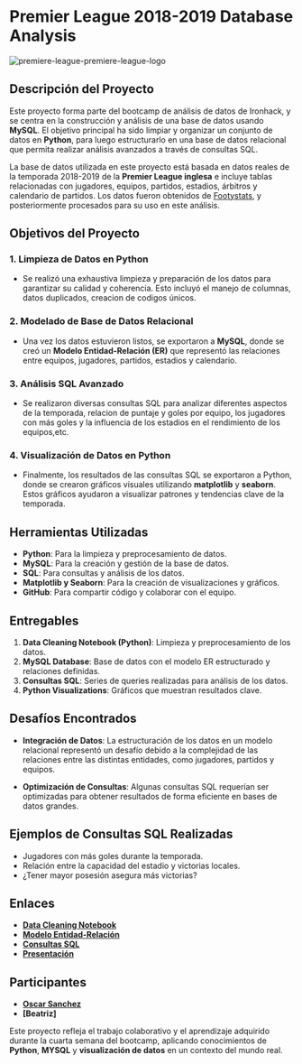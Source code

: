 # Premier League 2018-2019 Database Analysis
![premiere-league-premiere-league-logo](https://github.com/user-attachments/assets/4fd16f51-11d8-4b1e-a685-e63ac07af7ac)
## Descripción del Proyecto

Este proyecto forma parte del bootcamp de análisis de datos de Ironhack, y se centra en la construcción y análisis de una base de datos usando **MySQL**. El objetivo principal ha sido limpiar y organizar un conjunto de datos en **Python**, para luego estructurarlo en una base de datos relacional que permita realizar análisis avanzados a través de consultas SQL.

La base de datos utilizada en este proyecto está basada en datos reales de la temporada 2018-2019 de la **Premier League inglesa** e incluye tablas relacionadas con jugadores, equipos, partidos, estadios, árbitros y calendario de partidos. Los datos fueron obtenidos de [Footystats](https://footystats.org/download-stats-csv), y posteriormente procesados para su uso en este análisis.

## Objetivos del Proyecto

### 1. Limpieza de Datos en Python
   - Se realizó una exhaustiva limpieza y preparación de los datos para garantizar su calidad y coherencia. Esto incluyó el manejo de columnas, datos duplicados, creacion de codigos únicos.
   
### 2. Modelado de Base de Datos Relacional
   - Una vez los datos estuvieron listos, se exportaron a **MySQL**, donde se creó un **Modelo Entidad-Relación (ER)** que representó las relaciones entre equipos, jugadores, partidos, estadios y calendario.
   
### 3. Análisis SQL Avanzado
   - Se realizaron diversas consultas SQL para analizar diferentes aspectos de la temporada, relacion de puntaje y goles por equipo, los jugadores con más goles y la influencia de los estadios en el rendimiento de los equipos,etc.
   
### 4. Visualización de Datos en Python
   - Finalmente, los resultados de las consultas SQL se exportaron a Python, donde se crearon gráficos visuales utilizando **matplotlib** y **seaborn**. Estos gráficos ayudaron a visualizar patrones y tendencias clave de la temporada.

## Herramientas Utilizadas

- **Python**: Para la limpieza y preprocesamiento de datos.
- **MySQL**: Para la creación y gestión de la base de datos.
- **SQL**: Para consultas y análisis de los datos.
- **Matplotlib y Seaborn**: Para la creación de visualizaciones y gráficos.
- **GitHub**: Para compartir código y colaborar con el equipo.

## Entregables

1. **Data Cleaning Notebook (Python)**: Limpieza y preprocesamiento de los datos.
2. **MySQL Database**: Base de datos con el modelo ER estructurado y relaciones definidas.
3. **Consultas SQL**: Series de queries realizadas para análisis de los datos.
4. **Python Visualizations**: Gráficos que muestran resultados clave.

## Desafíos Encontrados

- **Integración de Datos**: La estructuración de los datos en un modelo relacional representó un desafío debido a la complejidad de las relaciones entre las distintas entidades, como jugadores, partidos y equipos.
  
- **Optimización de Consultas**: Algunas consultas SQL requerían ser optimizadas para obtener resultados de forma eficiente en bases de datos grandes.

## Ejemplos de Consultas SQL Realizadas

- Jugadores con más goles durante la temporada.
- Relación entre la capacidad del estadio y victorias locales.
- ¿Tener mayor posesión asegura más victorias?

## Enlaces

- **[Data Cleaning Notebook]()**
- **[Modelo Entidad-Relación]()**
- **[Consultas SQL]()**
- **[Presentación](#)**

## Participantes

- **[Oscar Sanchez](https://github.com/Osanchezr)**
- **[Beatriz]**

Este proyecto refleja el trabajo colaborativo y el aprendizaje adquirido durante la cuarta semana del bootcamp, aplicando conocimientos de **Python**, **MYSQL** y **visualización de datos** en un contexto del mundo real.

